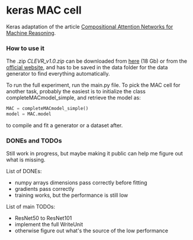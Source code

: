 # keras MAC cell

Keras adaptation of the article [Compositional Attention Networks for Machine Reasoning](https://arxiv.org/pdf/1803.03067.pdf). 

### How to use it

The .zip *CLEVR_v1.0.zip* can be downloaded from [here](https://s3-us-west-1.amazonaws.com/clevr/CLEVR_v1.0.zip) (18 Gb) or from the [official website](https://cs.stanford.edu/people/jcjohns/clevr/), and has to be saved in the data folder for the data generator to find everything automatically.

To run the full experiment, run the main.py file. To pick the MAC cell for another task, probably the easiest is to initialize the class completeMACmodel_simple, and retrieve the model as:

``` python
MAC = completeMACmodel_simple()
model = MAC.model
```

to compile and fit a generator or a dataset after.

### DONEs and TODOs

Still work in progress, but maybe making it public can help me figure out what is missing.

List of DONEs:
- numpy arrays dimensions pass correctly before fitting
- gradients pass correctly
- training works, but the performance is still low

List of main TODOs:
- ResNet50 to ResNet101
- implement the full WriteUnit
- otherwise figure out what's the source of the low performance
